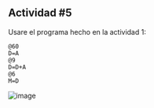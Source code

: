 ## Actividad #5

Usare el programa hecho en la actividad 1:

```
@60
D=A
@9
D=D+A
@6
M=D
```

![image](https://github.com/user-attachments/assets/204ae72d-decd-42b7-bccd-7932605dc9bb)
